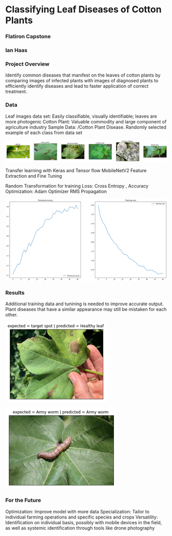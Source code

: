 # Classifying Leaf Diseases of Cotton Plants
### Flatiron Capstone
### Ian Haas


### Project Overview
Identify common diseases that manifest on the leaves of cotton plants by comparing images of infected plants with images of diagnosed plants to efficiently identify diseases and lead to faster application of correct treatment.

### Data
Leaf images data set: Easily classifiable, visually identifiable; leaves are more photogenic
Cotton Plant: Valuable commodity and large component of agriculture industry
Sample Data: /Cotton Plant Disease. Randomly selected example of each class from data set

![6 Classes of Images](/Capstone/download.png)

Transfer learning with Keras and Tensor flow
MobileNetV2
Feature Extraction and Fine Tuning

Random Transformation for training
Loss: Cross Entropy , Accuracy
Optimization: Adam Optimizer RMS Propagation

![Accuracy and Loss](/Capstone/metrics.png)

### Results
Additional training data and tunining is needed to improve accurate output.
Plant diseases that have a similar appearance may still be mistaken for each other.

![Mistaken Output](Capstone/mistakenoutput.png)


![Accurate Output](/Capstone/armyworm.png)

### For the Future
Optimization: Improve model with more data
Specialization: Tailor to individual farming operations and specific species and crops 
Versatility: Identification on individual basis, possibly with mobile devices in the field, as well as systemic identification through tools like drone photography
